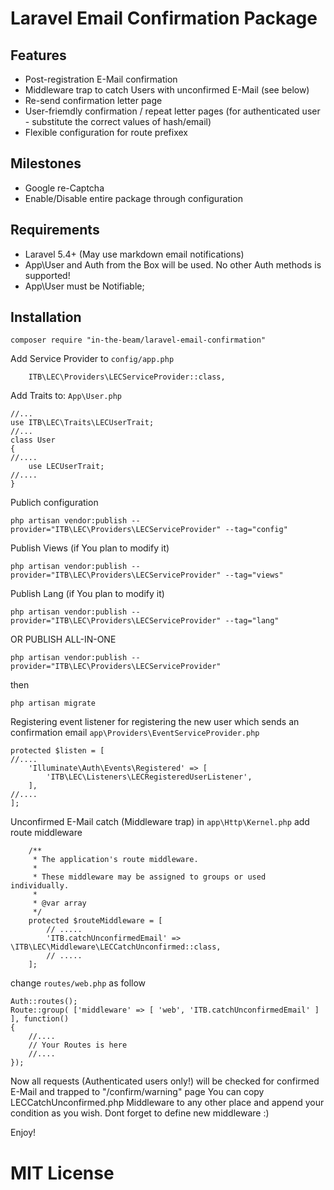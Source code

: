 # Laravel Email Confirmation Package

## Features
- Post-registration E-Mail confirmation
- Middleware trap to catch Users with unconfirmed E-Mail (see below)
- Re-send confirmation letter page
- User-friemdly confirmation / repeat letter pages (for authenticated user - substitute the correct values of hash/email)
- Flexible configuration for route prefixex

## Milestones
- Google re-Captcha
- Enable/Disable entire package through configuration

## Requirements
- Laravel 5.4+ (May use markdown email notifications)
- App\User and Auth from the Box will be used. No other Auth methods is supported!
- App\User must be Notifiable;

## Installation
```
composer require "in-the-beam/laravel-email-confirmation"
```
Add Service Provider to `config/app.php`
```
    ITB\LEC\Providers\LECServiceProvider::class,
```
Add Traits to:
`App\User.php`
```
//...
use ITB\LEC\Traits\LECUserTrait;
//...
class User 
{
//....
    use LECUserTrait;
//....
}

```
Publich configuration
```
php artisan vendor:publish --provider="ITB\LEC\Providers\LECServiceProvider" --tag="config"
```
Publish Views (if You plan to modify it)
```
php artisan vendor:publish --provider="ITB\LEC\Providers\LECServiceProvider" --tag="views"
```
Publish Lang (if You plan to modify it)
```
php artisan vendor:publish --provider="ITB\LEC\Providers\LECServiceProvider" --tag="lang"
```
OR PUBLISH ALL-IN-ONE
```
php artisan vendor:publish --provider="ITB\LEC\Providers\LECServiceProvider"
```
then
```
php artisan migrate
```
Registering event listener for registering the new user which sends an confirmation email
`app\Providers\EventServiceProvider.php`
```
protected $listen = [
//....
    'Illuminate\Auth\Events\Registered' => [
        'ITB\LEC\Listeners\LECRegisteredUserListener',
    ],
//....
];

```
Unconfirmed E-Mail catch (Middleware trap)
in `app\Http\Kernel.php` add route middleware
```
    /**
     * The application's route middleware.
     *
     * These middleware may be assigned to groups or used individually.
     *
     * @var array
     */
    protected $routeMiddleware = [
        // .....
        'ITB.catchUnconfirmedEmail' => \ITB\LEC\Middleware\LECCatchUnconfirmed::class,
        // .....
    ];

```
change `routes/web.php` as follow
```
Auth::routes();
Route::group( ['middleware' => [ 'web', 'ITB.catchUnconfirmedEmail' ] ], function()
{
    //....
    // Your Routes is here
    //....
});
```
Now all requests (Authenticated users only!) will be checked for confirmed E-Mail and trapped to "/confirm/warning" page
You can copy LECCatchUnconfirmed.php Middleware to any other place and append your condition as you wish. Dont forget to define new middleware :)

Enjoy!

# MIT License
